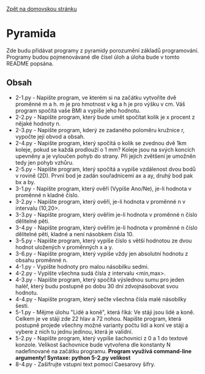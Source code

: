 [Zpět na domovskou stránku](../README.md)
# Pyramida
Zde budu přidávat programy z pyramidy porozumění základů programování. Programy budou pojmenovávané dle čísel úloh a úloha bude v tomto README popsána.
## Obsah
- 2-1.py - Napište program, ve kterém si na začátku vytvoříte dvě proměnné m a h. m je pro hmotnost v kg a h je pro výšku v cm. Váš program spočítá vaše BMI a vypíše jeho hodnotu.
- 2-2.py - Napište program, který bude umět spočítat kolik je x procent z nějaké hodnoty n.
- 2-3.py - Napište program, kderý ze zadaného poloměru kružnice r, vypočte její obvod a obsah.
- 2-4.py - Napište program, který spočítá o kolik se zvednou dvě 1km koleje, pokud se každá prodlouží o 1 mm? Koleje jsou na svých koncích upevněny a je vyloučen pohyb do strany. Při jejich zvětšení je umožněn tedy jen pohyb vzhůru.
- 2-5.py - Napište program, který spočítá a vypíše vzdálenost dvou bodů v rovině (2D). První bod je zadán souřadnicemi ax a ay, druhý bod pak bx a by.
- 3-1.py - Napište program, který ověří (Vypíše Ano/Ne), je-li hodnota v proměnné n kladné číslo.
- 3-2.py - Napište program, který ověří, je-li hodnota v proměnné n v intervalu (10,20>.
- 3-3.py - Napište program, který ověřím je-li hodnota v proměnné n číslo dělitelné pěti.
- 3-4.py - Napište program, který ověřím je-li hodnota v proměnné n číslo dělitelné pěti, kladné a není násobkem čísla 10.
- 3-5.py - Napište program, který vypíše číslo s větší hodnotou ze dvou hodnot uložených v proměnných x a y.
- 3-6.py - Napište program, který vypíše vždy jen absolutní hodnotu z obsahu proměnné n.
- 4-1.py - Vypište hodnoty pro malou násobilku sedmi.
- 4-2.py - Vypište všechna sudá čísla z intervalu <min,max>.
- 4-3.py - Napište program, který spočítá výslednou sumu pro jeden haléř, který budu postupně po dobu 30 dní zdvojnásobovat svou hodnotu.
- 4-4.py - Napište program, který sečte všechna čísla malé násobilky šesti.
- 5-1.py - Mějme úlohu "Lidé a koně", která říká: Ve stáji jsou lidé a koně. Celkem je ve stáji zde 22 hlav a 72 nohou. Napište program, která postupně projede všechny možné varianty počtu lidí a koní ve stáji a vybere z nich tu jednu jedinou, která je validní.
- 5-2.py - Napište program, který vypíše šachovnici z 0 a 1 do textové konzole. Velikost šachovnice bude vytvořena dle konstanty N nadefinované na začátku programu. **Program využívá command-line argumenty! Syntaxe: python 5-2.py velikost**
- 8-4.py - Zašifrujte vstupní text pomocí Caesarovy šifry.